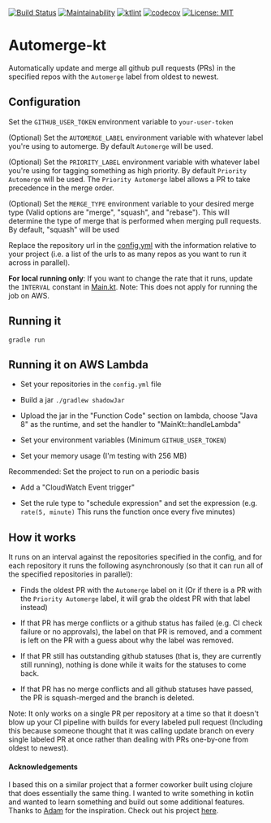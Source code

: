 [![Build Status](https://travis-ci.com/MclaughlinSteve/automerge-kt.svg?branch=master)](https://travis-ci.com/MclaughlinSteve/automerge-kt)
[![Maintainability](https://api.codeclimate.com/v1/badges/5ec4d88711d37510eb50/maintainability)](https://codeclimate.com/github/MclaughlinSteve/automerge-kt/maintainability)
[![ktlint](https://img.shields.io/badge/code%20style-%E2%9D%A4-FF4081.svg)](https://ktlint.github.io/)
[![codecov](https://codecov.io/gh/MclaughlinSteve/automerge-kt/branch/master/graph/badge.svg)](https://codecov.io/gh/MclaughlinSteve/automerge-kt)
[![License: MIT](https://img.shields.io/badge/License-MIT-yellow.svg)](https://opensource.org/licenses/MIT)

# Automerge-kt

Automatically update and merge all github pull requests (PRs) in the specified repos with the `Automerge` label from oldest to newest.

## Configuration
Set the `GITHUB_USER_TOKEN` environment variable to `your-user-token`

(Optional) Set the `AUTOMERGE_LABEL` environment variable with whatever label you're using to automerge. 
By default `Automerge` will be used.

(Optional) Set the `PRIORITY_LABEL` environment variable with whatever label you're using for tagging something as 
high priority. By default `Priority Automerge` will be used. The `Priority Automerge` label allows a PR to
take precedence in the merge order.

(Optional) Set the `MERGE_TYPE` environment variable to your desired merge type (Valid options are "merge", "squash",
 and "rebase"). This will determine the type of merge that is performed when merging pull requests. By default, "squash" 
 will be used

Replace the repository url in the [config.yml](src/main/resources/config.yml) with the information relative to your 
project (i.e. a list of the urls to as many repos as you want to run it across in parallel).

__For local running only__: If you want to change the rate that it runs, update the `INTERVAL` constant in 
[Main.kt](src/main/kotlin/Main.kt).
Note: This does not apply for running the job on AWS.

## Running it
`gradle run`

## Running it on AWS Lambda

-   Set your repositories in the `config.yml` file
  
-   Build a jar `./gradlew shadowJar`
  
-   Upload the jar in the "Function Code" section on lambda, choose "Java 8" as the runtime, 
  and set the handler to "MainKt::handleLambda"
  
-   Set your environment variables (Minimum `GITHUB_USER_TOKEN`)
  
-   Set your memory usage (I'm testing with 256 MB)

Recommended: Set the project to run on a periodic basis
-   Add a "CloudWatch Event trigger"

-   Set the rule type to "schedule expression" and set the expression (e.g. `rate(5, minute)` 
  This runs the function once every five minutes)
  
  
## How it works

It runs on an interval against the repositories specified in the config, and for each repository
it runs the following asynchronously (so that it can run all of the specified repositories in parallel):
-   Finds the oldest PR with the `Automerge` label on it (Or if there is a PR with the `Priority Automerge` label,
    it will grab the oldest PR with that label instead)

-   If that PR has merge conflicts or a github status has failed (e.g. CI check failure or no approvals), 
    the label on that PR is removed, and a comment is left on the PR with a guess about why the label was removed.

-   If that PR still has outstanding github statuses (that is, they are currently still running), 
    nothing is done while it waits for the statuses to come back.

-   If that PR has no merge conflicts and all github statuses have passed, 
    the PR is squash-merged and the branch is deleted.

Note: It only works on a single PR per repository at a time so that it doesn't blow up your CI pipeline with builds 
for every labeled pull request (Including this because someone thought that it was calling update branch on every 
single labeled PR at once rather than dealing with PRs one-by-one from oldest to newest).

#### Acknowledgements

I based this on a similar project that a former coworker built using clojure that does essentially the same thing. 
I wanted to write something in kotlin and wanted to learn something and build out some additional features.
Thanks to [Adam](https://github.com/AdamReifsneider) for the inspiration. 
Check out his project [here](https://github.com/AdamReifsneider/pull-automerge).
